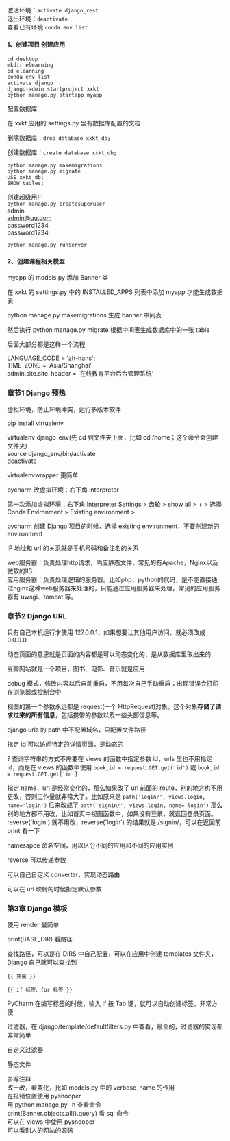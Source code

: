 
激活环境：`activate django_rest`  
退出环境：`deactivate`  
查看已有环境 `conda env list`
#### 1、创建项目 创建应用  
`cd desktop`  
`mkdir elearning`  
`cd elearning`  
`conda env list`  
`activate django`  
`django-admin startproject xxkt`  
`python manage.py startapp myapp`  

配置数据库  

在 xxkt 应用的 settings.py 里有数据库配置的文档  

删除数据库：`drop database xxkt_db;`  

创建数据库：`create database xxkt_db;`  

`python manage.py makemigrations`  
`python manage.py migrate`  
`USE xxkt_db;`  
`SHOW tables;`  

创建超级用户  
`python manage.py createsuperuser`  
admin  
admin@qq.com  
password1234  
password1234  

`python manage.py runserver`  


#### 2、创建课程相关模型  

myapp 的 models.py 添加 Banner 类  

在 xxkt 的 settings.py 中的 INSTALLED_APPS 列表中添加 myapp 才能生成数据表  

python manage.py makemigrations 生成 banner 中间表  

然后执行 python manage.py migrate 根据中间表生成数据库中的一张 table  

后面大部分都是这样一个流程  



LANGUAGE_CODE = 'zh-hans';  
TIME_ZONE = 'Asia/Shanghai'  
admin.site.site_header = '在线教育平台后台管理系统'  



### 章节1 Django 预热  

虚拟环境，防止环境冲突，运行多版本软件  

pip install virtualenv  

virtualenv django_env(先 cd 到文件夹下面，比如 cd /home；这个命令会创建文件夹)  
source django_env/bin/activate  
deactivate  

virtualenvwrapper 更简单  

pycharm 改虚拟环境：右下角 interpreter  

第一次添加虚拟环境：右下角 Interpreter Settings > 齿轮 > show all > + > 选择 Conda Environment > Existing environment >  

pycharm 创建 Django 项目的时候，选择 existing environment，不要创建新的 environment  

IP 地址和 url 的关系就是手机号码和备注名的关系  

web服务器：负责处理http请求，响应静态文件，常见的有Apache，Nginx以及微软的IIS.  
应用服务器：负责处理逻辑的服务器。比如php、python的代码，是不能直接通过nginx这种web服务器来处理的，只能通过应用服务器来处理，常见的应用服务器有 uwsgi、tomcat 等。  


### 章节2 Django URL  

只有自己本机运行才使用 127.0.0.1，如果想要让其他用户访问，就必须改成 0.0.0.0  

动态页面的意思就是页面的内容都是可以动态变化的，是从数据库里取出来的  

豆瓣网站就是一个项目，图书、电影、音乐就是应用  

debug 模式，修改内容以后自动重启，不用每次自己手动重启；出现错误会打印在浏览器或控制台中    

视图的第一个参数永远都是 request(一个 HttpRequest)对象。这个对象**存储了请求过来的所有信息**，包括携带的参数以及一些头部信息等。  

django urls 的 path 中不配置域名，只配置文件路径  

指定 id 可以访问特定的详情页面，是动态的  

? 查询字符串的方式不需要在 views 的函数中指定参数 id，urls 里也不用指定 id，而是在 views 的函数中使用 `book_id = request.GET.get('id')` 或 `book_id = request.GET.get['id']`   

指定 name，url 是经常变化的，那么如果改了 url 前面的 route，别的地方也不用更改，否则工作量就非常大了。比如原来是 `path('login/', views.login, name='login')` 后来改成了 `path('signin/', views.login, name='login')` 那么别的地方都不用改，比如首页中视图函数中，如果没有登录，就返回登录页面。reverse('login') 就不用改，reverse('login') 的结果就是 /signin/，可以在返回前 print 看一下  

namesapce 命名空间，用以区分不同的应用和不同的应用实例   

reverse 可以传递参数  

可以自己自定义 converter，实现动态路由  

可以在 url 映射的时候指定默认参数  


### 第3章 Django 模板  

使用 render 最简单  

print(BASE_DIR) 看路径  

查找路径，可以是在 DIRS 中自己配置，可以在应用中创建 templates 文件夹，Django 自己就可以查找到  

`{{ 变量 }}`  

`{{ if 标签、for 标签 }}`  

PyCharm 在编写标签的时候，输入 if 按 Tab 键，就可以自动创建标签，非常方便  

过滤器，在 django/template/defaultfilters.py 中查看，最全的，过滤器的实现都非常简单  

自定义过滤器   

静态文件  


多写注释  
改一改，看变化，比如 models.py 中的 verbose_name 的作用  
在报错位置使用 pysnooper  
用 python manage.py -h 查看命令  
print(Banner.objects.all().query) 看 sql 命令  
可以在 views 中使用 pysnooper  
可以看别人的网站的源码  

